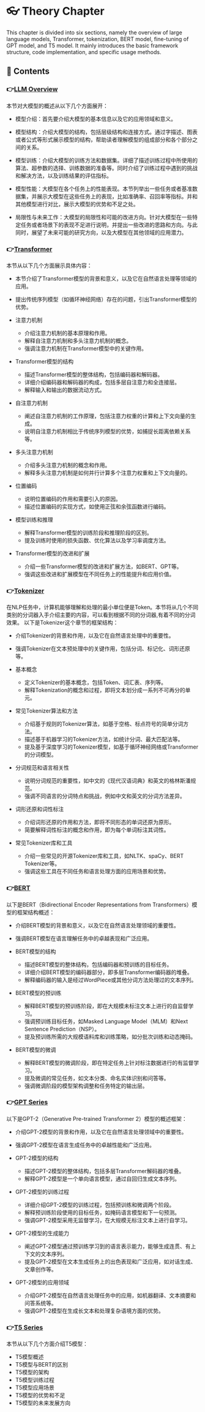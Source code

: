 # 👓 Theory Chapter
This chapter is divided into six sections, namely the overview of large language models, Transformer, tokenization, BERT model, fine-tuning of GPT model, and T5 model. It mainly introduces the basic framework structure, code implementation, and specific usage methods.
## 📔 Contents

### 👉[LLM Overview]()
本节对大模型的概述从以下几个方面展开：
- 模型介绍：首先要介绍大模型的基本信息以及它的应用领域和意义。

- 模型结构：介绍大模型的结构，包括层级结构和连接方式。通过字描述、图表或者公式等形式展示模型的结构，帮助读者理解模型的组成部分和各个部分之间的关系。

- 模型训练：介绍大模型的训练方法和数据集。详细了描述训练过程中所使用的算法、超参数的选择、训练数据的准备等。同时介绍了训练过程中遇到的挑战和解决方法，以及训练结果的评估指标。

- 模型性能：大模型在各个任务上的性能表现。本节列举出一些任务或者基准数据集，并展示大模型在这些任务上的表现，比如准确率、召回率等指标。并和其他模型进行对比，展示大模型的优势和不足之处。

- 局限性与未来工作：大模型的局限性和可能的改进方向。针对大模型在一些特定任务或者场景下的表现不足进行说明，并提出一些改进的思路和方向。与此同时，展望了未来可能的研究方向，以及大模型在其他领域的应用潜力。

### 👉[Transformer](./zh/Transformer_md/Transformer.md)
本节从以下几个方面展示具体内容：

- 本节介绍了Transformer模型的背景和意义，以及它在自然语言处理等领域的应用。
- 提出传统序列模型（如循环神经网络）存在的问题，引出Transformer模型的优势。
- 注意力机制
   - 介绍注意力机制的基本原理和作用。
   - 解释自注意力机制和多头注意力机制的概念。
   - 强调注意力机制在Transformer模型中的关键作用。

- Transformer模型的结构
   - 描述Transformer模型的整体结构，包括编码器和解码器。
   - 详细介绍编码器和解码器的构成，包括多层自注意力和全连接层。
   - 解释输入和输出的数据流动方式。

- 自注意力机制
   - 阐述自注意力机制的工作原理，包括注意力权重的计算和上下文向量的生成。
   - 说明自注意力机制相比于传统序列模型的优势，如捕捉长距离依赖关系等。

- 多头注意力机制
   - 介绍多头注意力机制的概念和作用。
   - 解释多头注意力机制是如何并行计算多个注意力权重和上下文向量的。

- 位置编码
   - 说明位置编码的作用和需要引入的原因。
   - 描述位置编码的实现方式，如使用正弦和余弦函数进行编码。

- 模型训练和推理
   - 解释Transformer模型的训练阶段和推理阶段的区别。
   - 提及训练时使用的损失函数、优化算法以及学习率调度方法。

- Transformer模型的改进和扩展
   - 介绍一些Transformer模型的改进和扩展方法，如BERT、GPT等。
   - 强调这些改进和扩展模型在不同任务上的性能提升和应用价值。

### 👉[Tokenizer](./zh/token.md)
在NLP任务中，计算机能够理解和处理的最小单位便是Token。本节将从几个不同类别的分词器入手介绍主要的内容，可以看到根据不同的分词器,有着不同的分词效果。
以下是Tokenizer这个章节的框架结构：

- 介绍Tokenizer的背景和作用，以及它在自然语言处理中的重要性。
- 强调Tokenizer在文本预处理中的关键作用，包括分词、标记化、词形还原等。

- 基本概念
   - 定义Tokenizer的基本概念，包括Token、词汇表、序列等。
   - 解释Tokenization的概念和过程，即将文本划分成一系列不可再分的单元。

- 常见Tokenizer算法和方法
   - 介绍基于规则的Tokenizer算法，如基于空格、标点符号的简单分词方法。
   - 描述基于机器学习的Tokenizer方法，如统计分词、最大匹配法等。
   - 提及基于深度学习的Tokenizer模型，如基于循环神经网络或Transformer的分词模型。

- 分词规范和语言相关性
   - 说明分词规范的重要性，如中文的《现代汉语词典》和英文的格林斯潘规范。
   - 强调不同语言的分词特点和挑战，例如中文和英文的分词方法差异。

- 词形还原和词性标注
   - 介绍词形还原的作用和方法，即将不同形态的单词还原为原形。
   - 简要解释词性标注的概念和作用，即为每个单词标注其词性。

- 常见Tokenizer库和工具
   - 介绍一些常见的开源Tokenizer库和工具，如NLTK、spaCy、BERT Tokenizer等。
   - 强调这些工具在不同任务和语言处理方面的应用场景和优势。

### 👉[BERT]()
以下是BERT（Bidirectional Encoder Representations from Transformers）模型的框架结构概述：

- 介绍BERT模型的背景和意义，以及它在自然语言处理领域的重要性。
- 强调BERT模型在语言理解任务中的卓越表现和广泛应用。

- BERT模型的结构
   - 描述BERT模型的整体结构，包括编码器和预训练的目标任务。
   - 详细介绍BERT模型的编码器部分，即多层Transformer编码器的堆叠。
   - 解释编码器的输入是经过WordPiece或其他分词方法处理过的文本序列。

- BERT模型的预训练
   - 解释BERT模型的预训练阶段，即在大规模未标注文本上进行的自监督学习。
   - 强调预训练目标任务，如Masked Language Model（MLM）和Next Sentence Prediction（NSP）。
   - 提及预训练所需的大规模语料库和训练策略，如分批次训练和动态掩码。

- BERT模型的微调
   - 解释BERT模型的微调阶段，即在特定任务上针对标注数据进行的有监督学习。
   - 提及微调的常见任务，如文本分类、命名实体识别和问答等。
   - 强调微调阶段的模型架构调整和任务特定的输出层。

### 👉[GPT Series](./zh/gpt2_finetuning.md)
以下是GPT-2（Generative Pre-trained Transformer 2）模型的概述框架：

- 介绍GPT-2模型的背景和作用，以及它在自然语言处理领域中的重要性。
- 强调GPT-2模型在语言生成任务中的卓越性能和广泛应用。
- GPT-2模型的结构
   - 描述GPT-2模型的整体结构，包括多层Transformer解码器的堆叠。
   - 解释GPT-2模型是一个单向语言模型，通过自回归生成文本序列。

- GPT-2模型的训练过程
   - 详细介绍GPT-2模型的训练过程，包括预训练和微调两个阶段。
   - 解释预训练阶段使用的目标任务，如掩码语言模型和下一句预测。
   - 强调GPT-2模型采用无监督学习，在大规模无标注文本上进行自学习。

- GPT-2模型的生成能力
   - 阐述GPT-2模型通过预训练学习到的语言表示能力，能够生成连贯、有上下文的文本序列。
   - 提及GPT-2模型在文本生成任务上的出色表现和广泛应用，如对话生成、文章创作等。

- GPT-2模型的应用领域
   - 介绍GPT-2模型在自然语言处理任务中的应用，如机器翻译、文本摘要和问答系统等。
   - 强调GPT-2模型在生成长文本和处理复杂语境方面的优势。

### 👉[T5 Series]()
本节从以下几个方面介绍T5模型：
- T5模型概述
- T5模型与BERT的区别
- T5模型的架构
- T5模型训练过程
- T5模型应用场景
- T5模型的优势和不足
- T5模型的未来发展方向